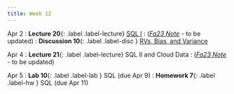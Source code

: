 ```yaml
---
title: Week 12
---
```



Apr 2
: **Lecture 20**{: .label .label-lecture} [SQL I](lecture/lec20)
    : ([*Fa23 Note*](https://ds100.org/fa23-course-notes/sql_I/sql_I.html) - to be updated)
: **Discussion 10**{: .label .label-disc } [RVs, Bias, and Variance](https://drive.google.com/file/d/13LesObZY6V7XDNLF0udzpALKNmv5Z6i7/view?usp=sharing)

Apr 4
: **Lecture 21**{: .label .label-lecture} SQL II and Cloud Data
    : ([*Fa23 Note*](https://ds100.org/fa23-course-notes/sql_II/sql_II.html) - to be updated)

Apr 5
: **Lab 10**{: .label .label-lab }  SQL (due Apr 9)
: **Homework 7**{: .label .label-hw } SQL (due Apr 11)